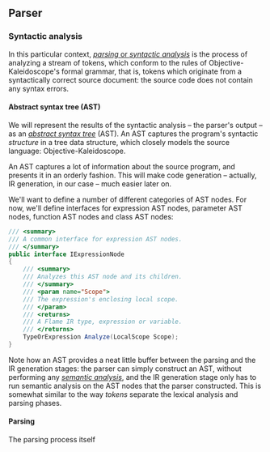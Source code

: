 
## Parser

### Syntactic analysis

In this particular context, [_parsing_ or _syntactic analysis_](https://en.wikipedia.org/wiki/Parsing) is the process of analyzing a stream of tokens, which conform to the rules of Objective-Kaleidoscope's formal grammar, that is, tokens which originate from a syntactically correct source document: the source code does not contain any syntax errors.

#### Abstract syntax tree (AST)

We will represent the results of the syntactic analysis &ndash; the parser's output &ndash; as an [_abstract syntax tree_](https://en.wikipedia.org/wiki/Abstract_syntax_tree) (AST). An AST captures the program's syntactic _structure_ in a tree data structure, which closely models the source language: Objective-Kaleidoscope.

An AST captures a lot of information about the source program, and presents it in an orderly fashion. This will make code generation &ndash; actually, IR generation, in our case &ndash; much easier later on.

We'll want to define a number of different categories of AST nodes. For now, we'll define interfaces for expression AST nodes, parameter AST nodes, function AST nodes and class AST nodes:

```cs
/// <summary>
/// A common interface for expression AST nodes.
/// </summary>
public interface IExpressionNode
{
    /// <summary>
    /// Analyzes this AST node and its children.
    /// </summary>
    /// <param name="Scope">
    /// The expression's enclosing local scope.
    /// </param>
    /// <returns>
    /// A Flame IR type, expression or variable.
    /// </returns>
    TypeOrExpression Analyze(LocalScope Scope);
}
```

Note how an AST provides a neat little buffer between the parsing and the IR generation stages: the parser can simply construct an AST, without performing any [_semantic analysis_](https://en.wikipedia.org/wiki/Semantic_analysis_(compilers)), and the IR generation stage only has to run semantic analysis on the AST nodes that the parser constructed. This is somewhat similar to the way _tokens_ separate the lexical analysis and parsing phases.

#### Parsing

The parsing process itself
